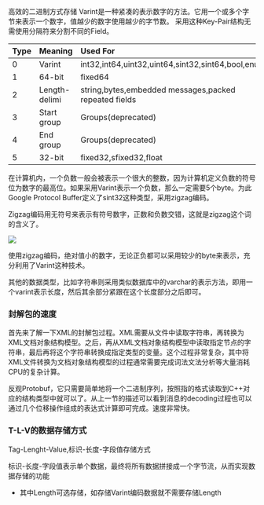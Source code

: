 高效的二进制方式存储
Varint是一种紧凑的表示数字的方法。它用一个或多个字节来表示一个数字，值越少的数字使用越少的字节数。
采用这种Key-Pair结构无需使用分隔符来分割不同的Field。

|Type|Meaning|Used For|
|:---|:------|:-------|
|0|Varint|int32,int64,uint32,uint64,sint32,sint64,bool,enum|
|1|64-bit|fixed64|sfixed64,double|
|2|Length-delimi|string,bytes,embedded messages,packed repeated fields|
|3|Start group|Groups(deprecated)|
|4|End group|Groups(deprecated)|
|5|32-bit|fixed32,sfixed32,float|

在计算机内，一个负数一般会被表示一个很大的整数，因为计算机定义负数的符号位为数字的最高位。如果采用Varint表示一个负数，那么一定需要5个byte。为此Google Protocol Buffer定义了sint32这种类型，采用zigzag编码。

Zigzag编码用无符号来表示有符号数字，正数和负数交错，这就是zigzag这个词的含义了。


<img src="http://oxcvfpext.bkt.clouddn.com/Protocol-1.jpg">

使用zigzag编码，绝对值小的数字，无论正负都可以采用较少的byte来表示，充分利用了Varint这种技术。

其他的数据类型，比如字符串则采用类似数据库中的varchar的表示方法，即用一个varint表示长度，然后其余部分紧跟在这个长度部分之后即可。

### 封解包的速度

首先来了解一下XML的封解包过程。XML需要从文件中读取字符串，再转换为XML文档对象结构模型。之后，再从XML文档对象结构模型中读取指定节点的字符串，最后再将这个字符串转换成指定类型的变量。这个过程非常复杂，其中将XML文件转换为文档对象结构模型的过程通常需要完成词法文法分析等大量消耗CPU的复杂计算。

反观Protobuf，它只需要简单地将一个二进制序列，按照指的格式读取到C++对应的结构类型中就可以了。从上一节的描述可以看到消息的decoding过程也可以通过几个位移操作组成的表达式计算即可完成。速度非常快。

### T-L-V的数据存储方式

Tag-Lenght-Value,标识-长度-字段值存储方式

标识-长度-字段值表示单个数据，最终将所有数据拼接成一个字节流，从而实现数据存储的功能

- 其中Length可选存储，如存储Varint编码数据就不需要存储Length

